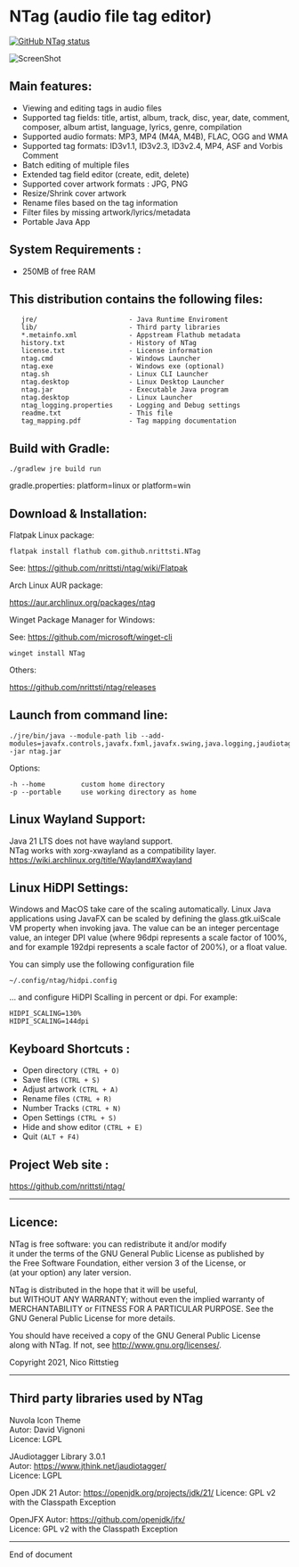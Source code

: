 # NTag (audio file tag editor)

<a href="https://github.com/nrittsti/ntag"><img alt="GitHub NTag status" src="https://github.com/nrittsti/ntag/workflows/Tests/badge.svg"></a>

![ScreenShot](https://raw.github.com/nrittsti/ntag/master/ntag.png)

Main features: 
-------------------
  - Viewing and editing tags in audio files
  - Supported tag fields: title, artist, album, track, disc, year, date, comment, composer, album artist, language, lyrics, genre, compilation
  - Supported audio formats: MP3, MP4 (M4A, M4B), FLAC, OGG and WMA
  - Supported tag formats: ID3v1.1, ID3v2.3, ID3v2.4, MP4, ASF and Vorbis Comment
  - Batch editing of multiple files
  - Extended tag field editor (create, edit, delete)
  - Supported cover artwork formats : JPG, PNG 
  - Resize/Shrink cover artwork
  - Rename files based on the tag information
  - Filter files by missing artwork/lyrics/metadata
  - Portable Java App

System Requirements :
----------------------

 - 250MB of free RAM

This distribution contains the following files:
-------------------------------------------------

```
   jre/                       - Java Runtime Enviroment
   lib/                       - Third party libraries
   *.metainfo.xml             - Appstream Flathub metadata
   history.txt                - History of NTag
   license.txt                - License information
   ntag.cmd                   - Windows Launcher
   ntag.exe                   - Windows exe (optional)
   ntag.sh                    - Linux CLI Launcher
   ntag.desktop               - Linux Desktop Launcher
   ntag.jar                   - Executable Java program
   ntag.desktop               - Linux Launcher
   ntag_logging.properties    - Logging and Debug settings
   readme.txt                 - This file
   tag_mapping.pdf            - Tag mapping documentation
```

Build with Gradle:
-----------------

```
./gradlew jre build run
```

gradle.properties: platform=linux or platform=win

Download & Installation:
--------------------------

Flatpak Linux package:

```
flatpak install flathub com.github.nrittsti.NTag
```
See: https://github.com/nrittsti/ntag/wiki/Flatpak

Arch Linux AUR package:

https://aur.archlinux.org/packages/ntag

Winget Package Manager for Windows:

See: https://github.com/microsoft/winget-cli

```
winget install NTag
```

Others:

https://github.com/nrittsti/ntag/releases

Launch from command line:
--------------------------

```
./jre/bin/java --module-path lib --add-modules=javafx.controls,javafx.fxml,javafx.swing,java.logging,jaudiotagger,java.desktop,jarkata.json -jar ntag.jar
```

Options:

```
-h --home         custom home directory
-p --portable     use working directory as home
```

Linux Wayland Support:
--------------------------

Java 21 LTS does not have wayland support.  
NTag works with xorg-xwayland as a compatibility layer.  
https://wiki.archlinux.org/title/Wayland#Xwayland


Linux HiDPI Settings:
--------------------------

Windows and MacOS take care of the scaling automatically.
Linux Java applications using JavaFX can be scaled by defining the glass.gtk.uiScale VM property when invoking java. The value can be an integer percentage value, an integer DPI value (where 96dpi represents a scale factor of 100%, and for example 192dpi represents a scale factor of 200%), or a float value.

You can simply use the following configuration file

```
~/.config/ntag/hidpi.config
```

... and configure HiDPI Scalling in percent or dpi. For example:

```
HIDPI_SCALING=130%
HIDPI_SCALING=144dpi
```

Keyboard Shortcuts :
---------------------

- Open directory `(CTRL + O)`
- Save files `(CTRL + S)`
- Adjust artwork `(CTRL + A)`
- Rename files `(CTRL + R)`
- Number Tracks `(CTRL + N)`
- Open Settings `(CTRL + S)`
- Hide and show editor `(CTRL + E)`
- Quit `(ALT + F4)`

Project Web site :
--------------------

https://github.com/nrittsti/ntag/

--------------------------------------------------------------------------------
Licence:
--------------------------------------------------------------------------------

NTag is free software: you can redistribute it and/or modify  
it under the terms of the GNU General Public License as published by  
the Free Software Foundation, either version 3 of the License, or  
(at your option) any later version.

NTag is distributed in the hope that it will be useful,  
but WITHOUT ANY WARRANTY; without even the implied warranty of  
MERCHANTABILITY or FITNESS FOR A PARTICULAR PURPOSE.  See the  
GNU General Public License for more details.  

You should have received a copy of the GNU General Public License  
along with NTag.  If not, see <http://www.gnu.org/licenses/>.

Copyright 2021, Nico Rittstieg

--------------------------------------------------------------------------------
Third party libraries used by NTag
--------------------------------------------------------------------------------

Nuvola Icon Theme  
Autor:   David Vignoni  
Licence: LGPL

JAudiotagger Library 3.0.1  
Autor:   https://www.jthink.net/jaudiotagger/  
Licence: LGPL

Open JDK 21 Autor:   https://openjdk.org/projects/jdk/21/
Licence: GPL v2 with the Classpath Exception

OpenJFX Autor:   https://github.com/openjdk/jfx/  
Licence: GPL v2 with the Classpath Exception

--------------------------------------------------------------------------------
End of document